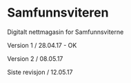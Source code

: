 # Samfunnsviteren
Digitalt nettmagasin for Samfunnsviterne

Version 1 / 28.04.17 - OK

Version 2 / 08.05.17

Siste revisjon / 12.05.17
 
